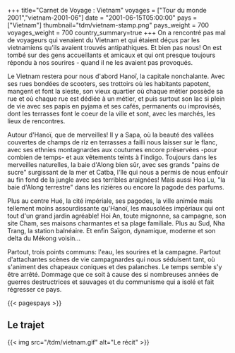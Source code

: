 +++
title="Carnet de Voyage : Vietnam"
voyages = ["Tour du monde 2001","vietnam-2001-06"]
date = "2001-06-15T05:00:00"
pays = ["Vietnam"]
thumbnail="tdm/vietnam-stamp.png"
pays_weight = 700
voyages_weight = 700
country_summary=true
+++
On a rencontré pas mal de voyageurs qui venaient du Vietnam et qui étaient déçus par les vietnamiens qu'ils avaient trouvés antipathiques. Et bien pas nous! On est tombé sur des gens accueillants et amicaux et qui ont presque toujours répondu à nos sourires - quand il ne les avaient pas provoqués. 

Le Vietnam restera pour nous d'abord Hanoï, la capitale nonchalante. Avec ses rues bondées de scooters, ses trottoirs où les habitants papotent, mangent et font la sieste, son vieux quartier où chaque métier possède sa rue et où chaque rue est dédiée à un métier, et puis surtout son lac si plein de vie avec ses papis en pyjama et ses cafés, permanents ou improvisés, dont les terrasses font le coeur de la ville et sont, avec les marchés, les lieux de rencontres.

Autour d'Hanoï, que de merveilles! Il y a Sapa, où la beauté des vallées couvertes de champs de riz en terrasses a failli nous laisser sur le flanc, avec ses ethnies montagnardes aux coutumes encore préservées -pour combien de temps- et aux vêtements teints à l'indigo. Toujours dans les merveilles naturelles, la baie d'Along bien sûr, avec ses grands "pains de sucre" surgissant de la mer et Catba, l'île qui nous a permis de nous enfouir au fin fond de la jungle avec ses terribles araignées! Mais aussi Hoa Lu, "la baie d'Along terrestre" dans les rizières ou encore la pagode des parfums.

Plus au centre Hué, la cité impériale, ses pagodes, la ville animée mais tellement moins assourdissante qu'Hanoï, les mausolées impériaux qui ont tout d'un grand jardin agréable! Hoi An, toute mignonne, sa campagne, son site Cham, ses maisons charmantes et sa plage familiale. Plus au Sud, Nha Trang, la station balnéaire. Et enfin Saïgon, dynamique, moderne et son delta du Mékong voisin...

Partout, trois points communs: l'eau, les sourires et la campagne. Partout d'attachantes scènes de vie campagnardes qui nous séduisent tant, où s'animent des chapeaux coniques et des palanches. Le temps semble s'y être arrêté. Dommage que ce soit à cause des si nombreuses années de guerres destructrices et sauvages et du communisme qui a isolé et fait régresser ce pays.

{{< pagespays >}}
## Le trajet
{{< img src="/tdm/vietnam.gif" alt="Le récit" >}}